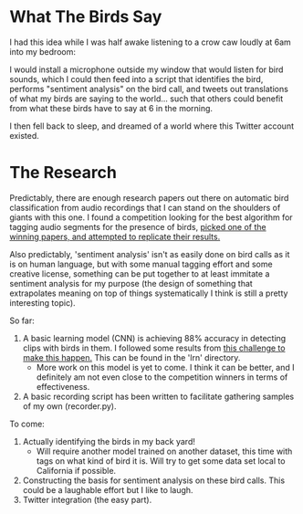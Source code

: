 # What The Birds Say

I had this idea while I was half awake listening to a crow caw loudly at 6am into my bedroom:

I would install a microphone outside my window that would listen for bird sounds, which I could then feed into a script that identifies the bird, performs "sentiment analysis" on the bird call, and tweets out translations of what my birds are saying to the world... such that others could benefit from what these birds have to say at 6 in the morning.

I then fell back to sleep, and dreamed of a world where this Twitter account existed.

# The Research

Predictably, there are enough research papers out there on automatic bird classification from audio recordings that I can stand on the shoulders of giants with this one. I found a competition looking for the best algorithm for tagging audio segments for the presence of birds, [picked one of the winning papers, and attempted to replicate their results.](http://machine-listening.eecs.qmul.ac.uk/wp-content/uploads/sites/26/2017/01/cakir.pdf)

Also predictably, 'sentiment analysis' isn't as easily done on bird calls as it is on human language, but with some manual tagging effort and some creative license, something can be put together to at least immitate a sentiment analysis for my purpose (the design of something that extrapolates meaning on top of things systematically I think is still a pretty interesting topic).

So far:

1. A basic learning model (CNN) is achieving 88% accuracy in detecting clips with birds in them. I followed some results from [this challenge to make this happen.](http://machine-listening.eecs.qmul.ac.uk/bird-audio-detection-challenge/) This can be found in the 'lrn' directory.
   - More work on this model is yet to come. I think it can be better, and I definitely am not even close to the competition winners in terms of effectiveness.
2. A basic recording script has been written to facilitate gathering samples of my own (recorder.py).

To come:

1. Actually identifying the birds in my back yard!
   - Will require another model trained on another dataset, this time with tags on what kind of bird it is. Will try to get some data set local to California if possible.
2. Constructing the basis for sentiment analysis on these bird calls. This could be a laughable effort but I like to laugh.
3. Twitter integration (the easy part).
